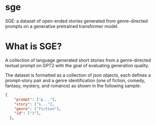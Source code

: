 # sge
SGE: a dataset of open-ended stories generated from genre-directed prompts on a generative pretrained transformer model.

# What is SGE?
A collection of language generated short stories from a genre-directed textual prompt on GPT2 with the goal of evaluating generation quality.

The dataset is formatted as a collection of json objects, each defines a prompt-story pair and a genre identification (one of fiction, comedy, fantasy, mystery, and romance) as shown in the following sample:

```json
{
    "prompt": ["p..."],
    "story": ["s..."],
    "genre": ["fiction"],
    "id": ["1"],
  },
```
